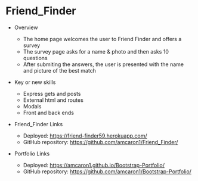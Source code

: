 # Friend_Finder

- Overview
    - The home page welcomes the user to Friend Finder and offers a survey
    - The survey page asks for a name & photo and then asks 10 questions
    - After submiting the answers, the user is presented with the name and picture of the best match

- Key or new skills
    - Express gets and posts
    - External html and routes
    - Modals
    - Front and back ends
    
- Friend_Finder Links
    - Deployed: https://friend-finder59.herokuapp.com/
    - GitHub repository: https://github.com/amcaron1/Friend_Finder/

- Portfolio Links
    - Deployed: https://amcaron1.github.io/Bootstrap-Portfolio/
    - GitHub repository: https://github.com/amcaron1/Bootstrap-Portfolio/